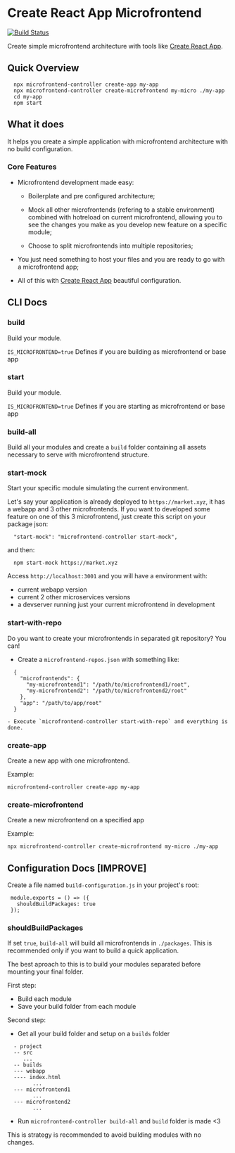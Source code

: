 # Create React App Microfrontend

[![Build Status](https://travis-ci.com/matheusmr13/cra-microfrontend.svg?branch=master)](https://travis-ci.com/matheusmr13/cra-microfrontend)

Create simple microfrontend architecture with tools like [Create React App](https://github.com/facebook/create-react-app).

## Quick Overview

  ```
    npx microfrontend-controller create-app my-app
    npx microfrontend-controller create-microfrontend my-micro ./my-app
    cd my-app
    npm start
  ```

## What it does

  It helps you create a simple application with microfrontend architecture with no build configuration.

  ### Core Features
  
  - Microfrontend development made easy:

    * Boilerplate and pre configured architecture;

    * Mock all other microfrontends (refering to a stable environment) combined with hotreload on current microfrontend, allowing you to see the changes you make as you develop new feature on a specific module;

    * Choose to split microfrontends into multiple repositories;
  
  - You just need something to host your files and you are ready to go with a microfrontend app;

  - All of this with [Create React App](https://github.com/facebook/create-react-app) beautiful configuration.
   

## CLI Docs

### build
  Build your module.

  `IS_MICROFRONTEND=true` Defines if you are building as microfrontend or base app

### start
  Build your module.

  `IS_MICROFRONTEND=true` Defines if you are starting as microfrontend or base app

### build-all
  Build all your modules and create a `build` folder containing all assets necessary to serve with microfrontend structure.



### start-mock
  Start your specific module simulating the current environment.

  Let's say your application is already deployed to `https://market.xyz`, it has a webapp and 3 other microfrontends. If you want to developed some feature on one of this 3 microfrontend, just create this script on your package json:

  ```
    "start-mock": "microfrontend-controller start-mock",
  ```

  and then: 
  ```
    npm start-mock https://market.xyz
  ```

  Access `http://localhost:3001` and you will have a environment with:
   - current webapp version
   - current 2 other microservices versions
   - a devserver running just your current microfrontend in development

### start-with-repo

  Do you want to create your microfrontends in separated git repository?
  You can!

   - Create a `microfrontend-repos.json` with something like:

  ```
    {
      "microfrontends": {
        "my-microfrontend1": "/path/to/microfrontend1/root",
        "my-microfrontend2": "/path/to/microfrontend2/root"
      },
      "app": "/path/to/app/root"
    }
  ```

    - Execute `microfrontend-controller start-with-repo` and everything is done.

### create-app

  Create a new app with one microfrontend.

  Example:

  `microfrontend-controller create-app my-app`

### create-microfrontend

  Create a new microfrontend on a specified app

  Example:
  
  `npx microfrontend-controller create-microfrontend my-micro ./my-app`

## Configuration Docs [IMPROVE]

 Create a file named `build-configuration.js` in your project's root:
 ```
  module.exports = () => ({
    shouldBuildPackages: true
  });
 ```


 ### shouldBuildPackages

  If set `true`, `build-all` will build all microfrontends in `./packages`. This is recommended only if you want to build a quick application.

  The best aproach to this is to build your modules separated before mounting your final folder.

  First step:
   - Build each module
   - Save your build folder from each module

  Second step:
   - Get all your build folder and setup on a `builds` folder
   ```
     - project
     -- src
        ...
     -- builds
     --- webapp
     ---- index.html
           ...
     --- microfrontend1
           ...
     --- microfrontend2
           ...
   ```
   - Run `microfrontend-controller build-all` and `build` folder is made <3

  This is strategy is recommended to avoid building modules with no changes.




